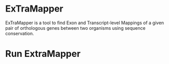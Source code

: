 # ExTraMapper
ExTraMapper is a tool to find Exon and Transcript-level Mappings of a given pair of orthologous genes between two organisms using sequence conservation. 


# Run ExtraMapper
